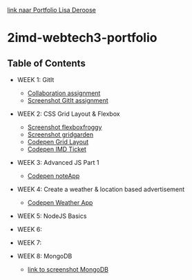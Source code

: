 [link naar Portfolio Lisa Deroose](https://github.com/r0423168/2imd-webtech3-portfolio)
# 2imd-webtech3-portfolio

<!-- TABLE OF CONTENTS -->
## Table of Contents

* WEEK 1: GitIt
  * [Collaboration assignment](https://github.com/wakoodi/2imd-webtech3-lab1.git)
  * [Screenshot GitIt assignment](Lab1-git/git-screenshot.png)

* WEEK 2: CSS Grid Layout & Flexbox
  * [Screenshot flexboxfroggy](Lab2/FlexboxFroggy_Screenshot_Lisa.png)
  * [Screenshot gridgarden](Lab2/GridGarden_Screenshot_Lisa.png)
  * [Codepen Grid Layout](https://codepen.io/lisa-esd/pen/eYNvPZJ)
  * [Codepen IMD Ticket](https://codepen.io/lisa-esd/pen/jOPmypw)


* WEEK 3: Advanced JS Part 1
  * [Codepen noteApp](https://codepen.io/lisa-esd/pen/MWwEEVZ?editors=0011)

* WEEK 4: Create a weather & location based advertisement
  * [Codepen Weather App](https://codepen.io/lisa-esd/pen/qBdQqaG?editors=0010)

* WEEK 5: NodeJS Basics

* WEEK 6:

* WEEK 7:

* WEEK 8: MongoDB 
  * [link to screenshot MongoDB](https://github.com/r0423168/2imd-webtech3-portfolio/blob/master/Lab12/Lisa_Deroose_MongoDB.png)



